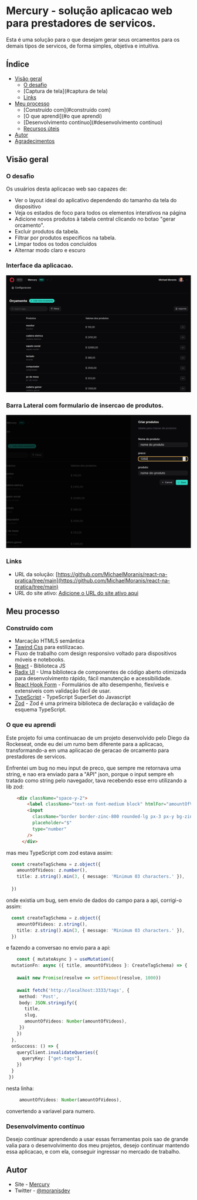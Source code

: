 # Mercury - solução aplicacao web para prestadores de servicos.

Esta é uma solução para o que desejam gerar seus orcamentos para os demais tipos de servicos, de forma simples, objetiva e intuitiva. 

## Índice

- [Visão geral](#visão-geral)
  - [O desafio](#o-desafio)
  - [Captura de tela](#captura de tela)
  - [Links](#links)
- [Meu processo](#meu-processo)
  - [Construído com](#construído com)
  - [O que aprendi](#o que aprendi)
  - [Desenvolvimento contínuo](#desenvolvimento contínuo)
  - [Recursos úteis](#useful-resources)
- [Autor](#autor)
- [Agradecimentos](#agradecimentos)

## Visão geral

### O desafio

Os usuários desta aplicacao web sao capazes de:

- Ver o layout ideal do aplicativo dependendo do tamanho da tela do dispositivo
- Veja os estados de foco para todos os elementos interativos na página
- Adicione novos produtos à tabela central clicando no botao "gerar orcamento".
- Excluir produtos da tabela.
- Filtrar por produtos especificos na tabela.
- Limpar todos os todos concluídos
- Alternar modo claro e escuro

### Interface da aplicacao.

![](./src/assets/screenshot.png)

### Barra Lateral com formulario de insercao de produtos.

![](./src/assets/sidebar-form.png)


### Links

- URL da solução: [https://github.com/MichaelMoranis/react-na-pratica/tree/main](https://github.com/MichaelMoranis/react-na-pratica/tree/main)
- URL do site ativo: [Adicione o URL do site ativo aqui](https://your-live-site-url.com)

## Meu processo

### Construído com

- Marcação HTML5 semântica
- [Tawind Css](https://tailwindcss.com/) para estilizacao.
- Fluxo de trabalho com design responsivo voltado para dispositivos móveis e notebooks.
- [React](https://reactjs.org/) - Biblioteca JS
- [Radix UI](https://www.radix-ui.com/) - Uma biblioteca de componentes de código aberto otimizada para desenvolvimento rápido, fácil manutenção e acessibilidade. 
- [React Hook Form](https://react-hook-form.com/) - Formulários de alto desempenho, flexíveis e extensíveis com validação fácil de usar.
- [TypeScript](https://www.typescriptlang.org/) - TypeScript SuperSet do Javascript 
- [Zod](https://styled-components.com/) -  Zod é uma primeira biblioteca de declaração e validação de esquema TypeScript.

### O que eu aprendi

Este projeto foi uma continuacao de um projeto desenvolvido pelo Diego da Rockeseat, onde eu dei um rumo bem diferente para a aplicacao, transformando-a em uma aplicacao de geracao de orcamento para prestadores de servicos.

Enfrentei um bug no meu input de preco, que sempre me retornava uma string, e nao era enviado para a "API" json, porque o input sempre eh tratado como string pelo navegador, tava recebendo esse erro utilizando a lib zod: 

```html
    <div className="space-y-2">
        <label className="text-sm font-medium block" htmlFor="amountOfVideos">preco:</label>
        <input
          className="border border-zinc-800 rounded-lg px-3 px-y bg-zinc-800/50 w-full"
          placeholder="$"
          type="number"
        />
      </div>
```
mas meu TypeScript com zod estava assim: 

```ts
  const createTagSchema = z.object({
    amountOfVideos: z.number(),
    title: z.string().min(3, { message: 'Minimum 03 characters.' }),
  
  })
```
onde existia um bug, sem envio de dados do campo para a api, corrigi-o assim: 

```ts
  const createTagSchema = z.object({
    amountOfVideos: z.string(),
    title: z.string().min(3, { message: 'Minimum 03 characters.' }),
  })
  ```
  e fazendo a conversao no envio para a api: 

  ```ts
      const { mutateAsync } = useMutation({
    mutationFn: async ({ title, amountOfVideos }: CreateTagSchema) => {

      await new Promise(resolve => setTimeout(resolve, 1000))

      await fetch('http://localhost:3333/tags', {
       method: 'Post',
       body: JSON.stringify({
         title,
         slug, 
         amountOfVideos: Number(amountOfVideos),
       })
      })
    },
    onSuccess: () => {
      queryClient.invalidateQueries({
        queryKey: ["get-tags"],
      })
    }
   })
  ```

  nesta linha: 
  ```ts
       amountOfVideos: Number(amountOfVideos),
  ``` 
  convertendo a variavel para numero.


### Desenvolvimento contínuo

Desejo continuar aprendendo a usar essas ferramentas pois sao de grande valia para o desenvolvimento dos meu projetos, desejo continuar mantendo essa aplicacao, e com ela, conseguir ingressar no mercado de trabalho.


## Autor

- Site - [ Mercury](https://www.seu-site.com)
- Twitter - [@moranisdev](https://www.instagram.com/moranisdev)







